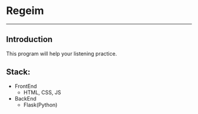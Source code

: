 # Regeim
---------
## Introduction
This program will help your listening practice.

## Stack:
* FrontEnd
  - HTML, CSS, JS
* BackEnd
  - Flask(Python)
